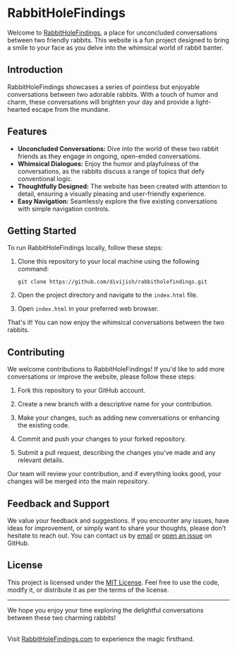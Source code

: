 
   <h1>RabbitHoleFindings</h1>
   <p>Welcome to <a href="https://rabbitholefindings.netlify.app" target="_new">RabbitHoleFindings</a>, a place for unconcluded conversations between two friendly rabbits. This website is a fun project designed to bring a smile to your face as you delve into the whimsical world of rabbit banter.</p>
   <h2>Introduction</h2>
   <p>RabbitHoleFindings showcases a series of pointless but enjoyable conversations between two adorable rabbits. With a touch of humor and charm, these conversations will brighten your day and provide a light-hearted escape from the mundane.</p>
   <h2>Features</h2>
   <ul>
      <li><strong>Unconcluded Conversations:</strong> Dive into the world of these two rabbit friends as they engage in ongoing, open-ended conversations.</li>
      <li><strong>Whimsical Dialogues:</strong> Enjoy the humor and playfulness of the conversations, as the rabbits discuss a range of topics that defy conventional logic.</li>
      <li><strong>Thoughtfully Designed:</strong> The website has been created with attention to detail, ensuring a visually pleasing and user-friendly experience.</li>
      <li><strong>Easy Navigation:</strong> Seamlessly explore the five existing conversations with simple navigation controls.</li>
   </ul>
   <h2>Getting Started</h2>
   <p>To run RabbitHoleFindings locally, follow these steps:</p>
   <ol>
      <li>
         <p>Clone this repository to your local machine using the following command:</p>
         <pre><div class="bg-black rounded-md mb-4"><div class="p-4 overflow-y-auto"><code class="!whitespace-pre hljs language-bash">git <span class="hljs-built_in">clone</span> https://github.com/divijish/rabbitholefindings.git
</code></div></div></pre>
      </li>
      <li>
         <p>Open the project directory and navigate to the <code>index.html</code> file.</p>
      </li>
      <li>
         <p>Open <code>index.html</code> in your preferred web browser.</p>
      </li>
   </ol>
   <p>That's it! You can now enjoy the whimsical conversations between the two rabbits.</p>
   <h2>Contributing</h2>
   <p>We welcome contributions to RabbitHoleFindings! If you'd like to add more conversations or improve the website, please follow these steps:</p>
   <ol>
      <li>
         <p>Fork this repository to your GitHub account.</p>
      </li>
      <li>
         <p>Create a new branch with a descriptive name for your contribution.</p>
      </li>
      <li>
         <p>Make your changes, such as adding new conversations or enhancing the existing code.</p>
      </li>
      <li>
         <p>Commit and push your changes to your forked repository.</p>
      </li>
      <li>
         <p>Submit a pull request, describing the changes you've made and any relevant details.</p>
      </li>
   </ol>
   <p>Our team will review your contribution, and if everything looks good, your changes will be merged into the main repository.</p>
   <h2>Feedback and Support</h2>
   <p>We value your feedback and suggestions. If you encounter any issues, have ideas for improvement, or simply want to share your thoughts, please don't hesitate to reach out. You can contact us by <a href="mailto:hello@rabbitholefindings.com" target="_new">email</a> or <a href="https://github.com/divijshrivastava/rabbitholefindings/issues" target="_new">open an issue</a> on GitHub.</p>
   <h2>License</h2>
   <p>This project is licensed under the <a href="https://opensource.org/licenses/MIT" target="_new">MIT License</a>. Feel free to use the code, modify it, or distribute it as per the terms of the license.</p>
   <hr>
   <p>We hope you enjoy your time exploring the delightful conversations between these two charming rabbits! 
  
  <br>Visit <a href="https://rabbitholefindings.netlify.app" target="_new">RabbitHoleFindings.com</a> to experience the magic firsthand.</p>
</div>
